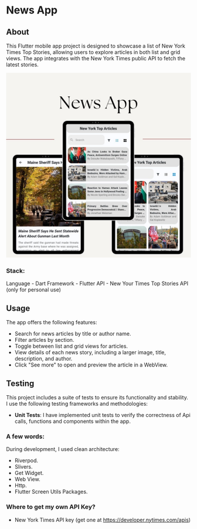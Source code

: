 # News App

## About

This Flutter mobile app project is designed to showcase a list of New York Times Top Stories, allowing users to explore articles in both list and grid views. The app integrates with the New York Times public API to fetch the latest stories.

![Alt Text](https://github.com/monisbaig/news_app/blob/91ee401d835a48530b73bff876e82d1436263419/images/NewsApp.jpg)


### Stack:
Language - Dart
Framework - Flutter
API - New Your Times Top Stories API (only for personal use)

## Usage

The app offers the following features:

- Search for news articles by title or author name.
- Filter articles by section.
- Toggle between list and grid views for articles.
- View details of each news story, including a larger image, title, description, and author.
- Click "See more" to open and preview the article in a WebView.

## Testing

This project includes a suite of tests to ensure its functionality and stability. I use the following testing frameworks and methodologies:

- **Unit Tests**: I have implemented unit tests to verify the correctness of Api calls, functions and components within the app.

### A few words:
During development,
I used clean architecture:
- Riverpod.
- Slivers.
- Get Widget.
- Web View.
- Http.
- Flutter Screen Utils Packages.


### Where to get my own API Key?
- New York Times API key (get one at https://developer.nytimes.com/apis)